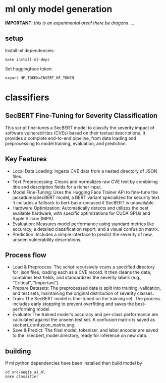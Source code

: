 # ml only model generation

**IMPORTANT**: _this is an experimental area! there be dragons ...._

## setup

Install ml dependencies:
```commandline
make install-ml-deps
```

Set huggingface token:
```commandline
export HF_TOKEN=INSERT_HF_TOKEN
```

# classifiers

## SecBERT Fine-Tuning for Severity Classification

This script fine-tunes a SecBERT model to classify the severity impact of software vulnerabilities (CVEs) based on their textual descriptions. It provides a complete end-to-end pipeline, from data loading and preprocessing to model training, evaluation, and prediction.

## Key Features

* Local Data Loading: Ingests CVE data from a nested directory of JSON files.
* Text Preprocessing: Cleans and normalizes raw CVE text by combining title and description fields for a richer input.
* Model Fine-Tuning: Uses the Hugging Face Trainer API to fine-tune the jackaduma/SecBERT model, a BERT variant specialized for security text. It includes a fallback to bert-base-uncased if SecBERT is unavailable.
* Hardware Optimization: Automatically detects and utilizes the best available hardware, with specific optimizations for CUDA GPUs and Apple Silicon (MPS).
* Evaluation: Measures model performance using standard metrics like accuracy, a detailed classification report, and a visual confusion matrix.
* Prediction: Includes a simple interface to predict the severity of new, unseen vulnerability descriptions.

## Process flow

* Load & Preprocess: The script recursively scans a specified directory for .json files, loading each as a CVE record. It then cleans the data, combines text fields, and standardizes the severity labels (e.g., "Critical", "Important").
* Prepare Datasets: The preprocessed data is split into training, validation, and test sets, maintaining the original distribution of severity classes.
* Train: The SecBERT model is fine-tuned on the training set. The process includes early stopping to prevent overfitting and saves the best-performing model.
* Evaluate: The trained model's accuracy and per-class performance are calculated against the unseen test set. A confusion matrix is saved as secbert_confusion_matrix.png.
* Save & Predict: The final model, tokenizer, and label encoder are saved to the ./secbert_model directory, ready for inference on new data.

## building

If ml python dependencies have been installed then build model by

```commandline
cd src/aegis_ai_ml
make classifier
```
